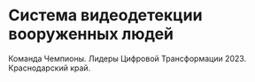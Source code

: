 # Система видеодетекции вооруженных людей
Команда Чемпионы. Лидеры Цифровой Трансформации 2023. Краснодарский край. 
